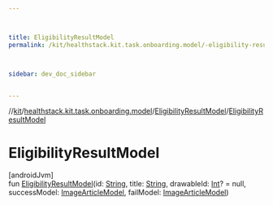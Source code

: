 ```yaml
---



title: EligibilityResultModel
permalink: /kit/healthstack.kit.task.onboarding.model/-eligibility-result-model/-eligibility-result-model.html



sidebar: dev_doc_sidebar


---
```




//[kit](/kit.html)/[healthstack.kit.task.onboarding.model](../index.html)/[EligibilityResultModel](index.html)/[EligibilityResultModel](-eligibility-result-model.html)



# EligibilityResultModel



[androidJvm]\
fun [EligibilityResultModel](-eligibility-result-model.html)(id: [String](https://kotlinlang.org/api/latest/jvm/stdlib/kotlin/-string/index.html), title: [String](https://kotlinlang.org/api/latest/jvm/stdlib/kotlin/-string/index.html), drawableId: [Int](https://kotlinlang.org/api/latest/jvm/stdlib/kotlin/-int/index.html)? = null, successModel: [ImageArticleModel](../../healthstack.kit.task.base/-image-article-model/index.html), failModel: [ImageArticleModel](../../healthstack.kit.task.base/-image-article-model/index.html))






